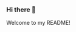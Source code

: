 ### Hi there 👋



Welcome to my README!

<div align="center">
    <object type="image/svg+xml" data="example.svg"></object>
</div>
